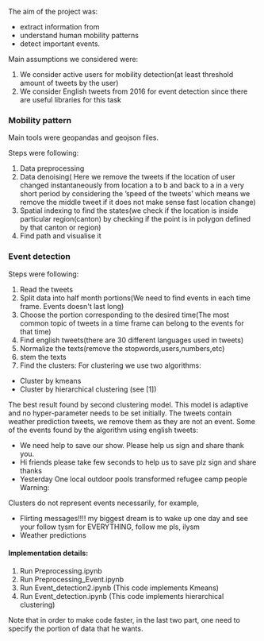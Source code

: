 The aim of the project was:

* extract information from 
* understand human mobility patterns
* detect important events.

Main assumptions we considered were:

1. We consider active users for mobility detection(at least threshold amount of tweets by the user)
2. We consider English tweets from 2016 for event detection since there are useful libraries for this task


### Mobility pattern

Main tools were geopandas and geojson files.

Steps were following:

1. Data preprocessing
2. Data denoising( Here we remove the tweets if the location of user changed instantaneously from location a to b and back to a in a very 
short period by considering the ’speed of the tweets’ which means we remove the middle tweet if it does not make sense
fast location change)
3. Spatial indexing to find the states(we check if the location is inside particular region(canton) by checking if the point
is in polygon defined by that canton or region)
4. Find path and visualise it


### Event detection
Steps were following:

1. Read the tweets
2. Split data into half month portions(We need to find events in each time frame. Events doesn't last long)
3. Choose the portion corresponding to the desired time(The most common topic of tweets in a time frame can belong to the events for 
that time)
4. Find english tweets(there are 30 different languages used in tweets)
5. Normalize the texts(remove the stopwords,users,numbers,etc)
6. stem the texts
7. Find the clusters:
For clustering we use two algorithms:
* Cluster by kmeans
* Cluster by hierarchical clustering (see [1])

The best result found by second clustering model. This model is adaptive
and no hyper-parameter needs to be set initially.
The tweets contain weather prediction tweets, we remove them as they
are not an event.
Some of the events found by the algorithm using english tweets:

* We need help to save our show. Please help us sign and share thank you.
* Hi friends please take few seconds to help us to save plz sign and share thanks
* Yesterday One local outdoor pools transformed refugee camp people Warning:

Clusters do not represent events necessarily, for example,
* Flirting messages!!!! my biggest dream is to wake up one day and see your follow tysm for EVERYTHING, follow me pls, ilysm
* Weather predictions

#### Implementation details:
1. Run Preprocessing.ipynb
2. Run Preprocessing_Event.ipynb
3. Run Event_detection2.ipynb (This code implements Kmeans)
4. Run Event_detection.ipynb (This code implements hierarchical clustering)

Note that in order to make code faster, in the last two part, one need to specify the portion of data that he wants.

